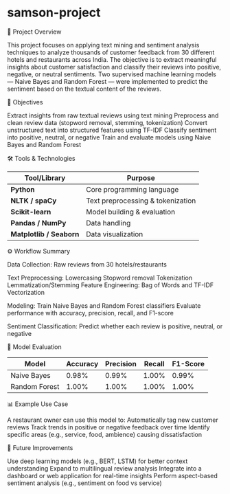 # samson-project

📌 Project Overview

This project focuses on applying text mining and sentiment analysis techniques to analyze thousands of customer feedback from 30 different hotels and restaurants across India. The objective is to extract meaningful insights about customer satisfaction and classify their reviews into positive, negative, or neutral sentiments.
Two supervised machine learning models — Naive Bayes and Random Forest — were implemented to predict the sentiment based on the textual content of the reviews.

🎯 Objectives

Extract insights from raw textual reviews using text mining
Preprocess and clean review data (stopword removal, stemming, tokenization)
Convert unstructured text into structured features using TF-IDF
Classify sentiment into positive, neutral, or negative
Train and evaluate models using Naive Bayes and Random Forest

🛠️ Tools & Technologies

| Tool/Library             | Purpose                           |
| ------------------------ | --------------------------------- |
| **Python**               | Core programming language         |
| **NLTK / spaCy**         | Text preprocessing & tokenization |
| **Scikit-learn**         | Model building & evaluation       |
| **Pandas / NumPy**       | Data handling                     |
| **Matplotlib / Seaborn** | Data visualization                |

⚙️ Workflow Summary

Data Collection: Raw reviews from 30 hotels/restaurants

Text Preprocessing:
Lowercasing
Stopword removal
Tokenization
Lemmatization/Stemming
Feature Engineering:
Bag of Words and TF-IDF Vectorization

Modeling:
Train Naive Bayes and Random Forest classifiers
Evaluate performance with accuracy, precision, recall, and F1-score

Sentiment Classification:
Predict whether each review is positive, neutral, or negative

🧠 Model Evaluation

| Model         | Accuracy | Precision | Recall | F1-Score |
| ------------- | -------- | --------- | ------ | -------- |
| Naive Bayes   | 0.98%    | 0.99%     | 1.00%  | 0.99%    |
| Random Forest | 1.00%    | 1.00%     | 1.00%  | 1.00%    |

📊 Example Use Case

A restaurant owner can use this model to:
Automatically tag new customer reviews
Track trends in positive or negative feedback over time
Identify specific areas (e.g., service, food, ambience) causing dissatisfaction

🚀 Future Improvements

Use deep learning models (e.g., BERT, LSTM) for better context understanding
Expand to multilingual review analysis
Integrate into a dashboard or web application for real-time insights
Perform aspect-based sentiment analysis (e.g., sentiment on food vs service)
